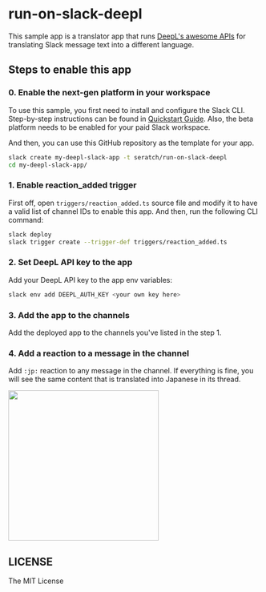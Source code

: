 # run-on-slack-deepl

This sample app is a translator app that runs [DeepL's awesome APIs](https://www.deepl.com/en/docs-api) for translating Slack message text into a different language.

## Steps to enable this app

### 0. Enable the next-gen platform in your workspace

To use this sample, you first need to install and configure the Slack CLI. Step-by-step instructions can be found in [Quickstart Guide](https://api.slack.com/future/quickstart). Also, the beta platform needs to be enabled for your paid Slack workspace.

And then, you can use this GitHub repository as the template for your app.

```bash
slack create my-deepl-slack-app -t seratch/run-on-slack-deepl
cd my-deepl-slack-app/
```

### 1. Enable reaction_added trigger

First off, open `triggers/reaction_added.ts` source file and modify it to have a valid list of channel IDs to enable this app. And then, run the following CLI command:

```bash
slack deploy
slack trigger create --trigger-def triggers/reaction_added.ts
```

### 2. Set DeepL API key to the app

Add your DeepL API key to the app env variables:

```bash
slack env add DEEPL_AUTH_KEY <your own key here>
```

### 3. Add the app to the channels

Add the deployed app to the channels you've listed in the step 1.

### 4. Add a reaction to a message in the channel

Add `:jp:` reaction to any message in the channel. If everything is fine, you will see the same content that is translated into Japanese in its thread.

<img width="300" src="https://user-images.githubusercontent.com/19658/192277306-b3a2f431-1b8b-44e0-9b6a-224ca09a4b6e.png">

## LICENSE

The MIT License
